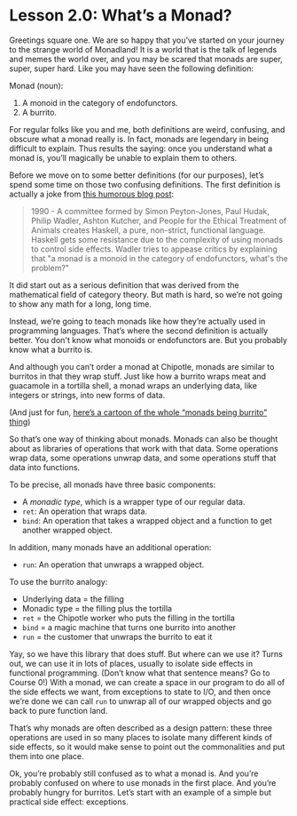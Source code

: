 # Lesson 2.0: What’s a Monad?

Greetings square one. We are so happy that you’ve started on your journey to the strange world of Monadland! It is a world that is the talk of legends and memes the world over, and you may be scared that monads are super, super, super hard. Like you may have seen the following definition:

Monad (noun):
1. A monoid in the category of endofunctors.
2. A burrito.

For regular folks like you and me, both definitions are weird, confusing, and obscure what a monad really is. In fact, monads are legendary in being difficult to explain. Thus results the saying: once you understand what a monad is, you’ll magically be unable to explain them to others.

Before we move on to some better definitions (for our purposes), let’s spend some time on those two confusing definitions. The first definition is actually a joke from [this humorous blog post](http://james-iry.blogspot.com/2009/05/brief-incomplete-and-mostly-wrong.html):

> 1990 - A committee formed by Simon Peyton-Jones, Paul Hudak, Philip Wadler, Ashton Kutcher, and People for the Ethical Treatment of Animals creates Haskell, a pure, non-strict, functional language. Haskell gets some resistance due to the complexity of using monads to control side effects. Wadler tries to appease critics by explaining that "a monad is a monoid in the category of endofunctors, what's the problem?"

It did start out as a serious definition that was derived from the mathematical field of category theory. But math is hard, so we’re not going to show any math for a long, long time.

Instead, we’re going to teach monads like how they’re actually used in programming languages. That’s where the second definition is actually better. You don't know what monoids or endofunctors are. But you probably know what a burrito is.

And although you can’t order a monad at Chipotle, monads are similar to burritos in that they wrap stuff. Just like how a burrito wraps meat and guacamole in a tortilla shell, a monad wraps an underlying data, like integers or strings, into new forms of data.

(And just for fun, [here’s a cartoon of the whole “monads being burrito” thing](https://chrisdone.com/posts/monads-are-burritos/))

So that’s one way of thinking about monads. Monads can also be thought about as libraries of operations that work with that data. Some operations wrap data, some operations unwrap data, and some operations stuff that data into functions.

To be precise, all monads have three basic components:

- A _monadic type_, which is a wrapper type of our regular data. 
- `ret`: An operation that wraps data.
- `bind`: An operation that takes a wrapped object and a function to get another wrapped object.

In addition, many monads have an additional operation:
- `run`: An operation that unwraps a wrapped object.

To use the burrito analogy:
- Underlying data = the filling
- Monadic type = the filling plus the tortilla
- `ret` = the Chipotle worker who puts the filling in the tortilla
- `bind` = a magic machine that turns one burrito into another
- `run` = the customer that unwraps the burrito to eat it

Yay, so we have this library that does stuff. But where can we use it? Turns out, we can use it in lots of places, usually to isolate side effects in functional programming. (Don’t know what that sentence means? Go to Course 0!) With a monad, we can create a space in our program to do all of the side effects we want, from exceptions to state to I/O, and then once we’re done we can call `run` to unwrap all of our wrapped objects and go back to pure function land.

That’s why monads are often described as a design pattern: these three operations are used in so many places to isolate many different kinds of side effects, so it would make sense to point out the commonalities and put them into one place.

Ok, you’re probably still confused as to what a monad is. And you’re probably confused on where to use monads in the first place. And you’re probably hungry for burritos. Let’s start with an example of a simple but practical side effect: exceptions.
